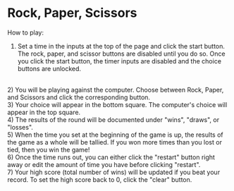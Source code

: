 # Rock, Paper, Scissors
How to play:
<br>
1) Set a time in the inputs at the top of the page and click the start button. The rock, paper, and scissor buttons are disabled until you do so. Once you click the start button, the timer inputs are disabled and the choice buttons are unlocked. 
<br>
2) You will be playing against the computer. Choose between Rock, Paper, and Scissors and click the corresponding button.
<br>
3) Your choice will appear in the bottom square. The computer's choice will appear in the top square. 
<br>
4) The results of the round will be documented under "wins", "draws", or "losses".
<br>
5) When the time you set at the beginning of the game is up, the results of the game as a whole will be tallied. If you won more times than you lost or tied, then you win the game!
<br>
6) Once the time runs out, you can either click the "restart" button right away or edit the amount of time you have before clicking "restart".
<br>
7) Your high score (total number of wins) will be updated if you beat your record. To set the high score back to 0, click the "clear" button.
